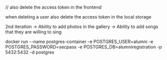 // also delete the access token in the frontend

when deleting a user also delete the access token in the local storage

2nd iteration
    -> Ability to add photos in the gallery
    -> Ability to add songs that they are willing to sing

docker run --name postgres-container -e POSTGRES_USER=alumni -e POSTGRES_PASSWORD=secpass -e POSTGRES_DB=alumniregistration -p 5432:5432 -d postgres
